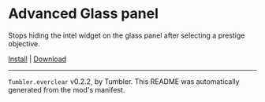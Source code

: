 # Advanced Glass panel

Stops hiding the intel widget on the glass panel after selecting a prestige objective.

[Install](https://hitman-resources.netlify.app/smf-install-link/https://github.com/NeetBux-Hash/Tumbler.EverClear/releases/latest/download/mod.framework.zip) | [Download](https://github.com/NeetBux-Hash/Tumbler.EverClear/releases/latest/download/mod.framework.zip)

---

`Tumbler.everclear` v0.2.2, by Tumbler. This README was automatically generated from the mod's manifest.
